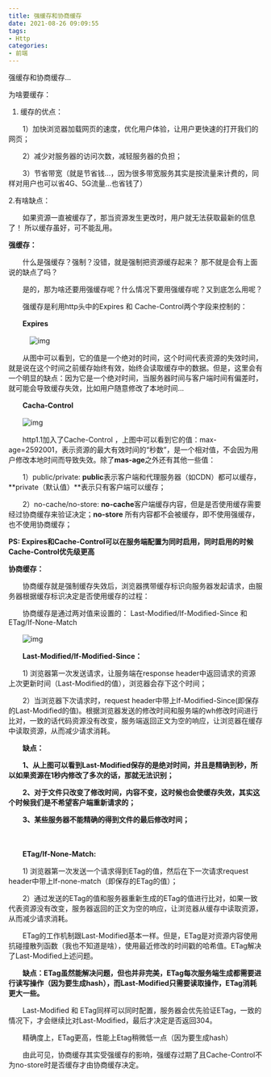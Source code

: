 ```yaml
---
title: 强缓存和协商缓存
date: 2021-08-26 09:09:55
tags:
- Http
categories:
- 前端
---
```

强缓存和协商缓存...

<!--more-->

为啥要缓存：

1. 缓存的优点：

　　1）加快浏览器加载网页的速度，优化用户体验，让用户更快速的打开我们的网页；

　　2）减少对服务器的访问次数，减轻服务器的负担；

　　3）节省带宽（就是节省钱...，因为很多带宽服务其实是按流量来计费的，同样对用户也可以省4G、5G流量...也省钱了）

2.有啥缺点：

　　如果资源一直被缓存了，那当资源发生更改时，用户就无法获取最新的信息了！ 所以缓存虽好，可不能乱用。

 

**强缓存：**

　　什么是强缓存？强制？没错，就是强制把资源缓存起来？ 那不就是会有上面说的缺点了吗？

　　是的，那为啥还要用强缓存呢？什么情况下要用强缓存呢？又到底怎么用呢？

　　强缓存是利用http头中的Expires 和 Cache-Control两个字段来控制的：

　　**Expires**

　　　![img](https://cdn.jsdelivr.net/gh/houpai/hp-cdn@latest/picGo/345294-20200315151209819-889119830.png)

 

 

 

　　从图中可以看到，它的值是一个绝对的时间，这个时间代表资源的失效时间，就是说在这个时间之前缓存始终有效，始终会读取缓存中的数据。但是，这里会有一个明显的缺点：因为它是一个绝对时间，当服务器时间与客户端时间有偏差时，就可能会导致缓存失效，比如用户随意修改了本地时间...

 

　　**Cacha-Control**

　　![img](https://cdn.jsdelivr.net/gh/houpai/hp-cdn@latest/picGo/345294-20200315144110905-1951470203.png)

 

 

　　http1.1加入了Cache-Control ，上图中可以看到它的值：max-age=2592001，表示资源的最大有效时间的“秒数”，是一个相对值，不会因为用户修改本地时间而导致失效。除了**mas-age**之外还有其他一些值：

　　1）public/private: **public**表示客户端和代理服务器（如CDN）都可以缓存，**private（默认值）**表示只有客户端可以缓存；

　　2）no-cache/no-store: **no-cache**客户端缓存内容，但是是否使用缓存需要经过协商缓存来验证决定；**no-store** 所有内容都不会被缓存，即不使用强缓存，也不使用协商缓存；

**PS: Expires和Cache-Control可以在服务端配置为同时启用，同时启用的时候Cache-Control优先级更高**

 

**协商缓存：**

　　协商缓存就是强制缓存失效后，浏览器携带缓存标识向服务器发起请求，由服务器根据缓存标识决定是否使用缓存的过程：

　　协商缓存是通过两对值来设置的： Last-Modified/If-Modified-Since 和 ETag/If-None-Match

　　![img](https://cdn.jsdelivr.net/gh/houpai/hp-cdn@latest/picGo/345294-20200315150811750-447549739.png)

 

　　**Last-Modified/If-Modified-Since：**

　　1) 浏览器第一次发送请求，让服务端在response header中返回请求的资源上次更新时间（Last-Modified的值），浏览器会存下这个时间；

　　2）当浏览器下次请求时，request header中带上If-Modified-Since(即保存的Last-Modified的值)。根据浏览器发送的修改时间和服务端的wh修改时间进行比对，一致的话代码资源没有改变，服务端返回正文为空的响应，让浏览器在缓存中读取资源，从而减少请求消耗。

　　**缺点：**

　　**1、从上图可以看到Last-Modified保存的是绝对时间，并且是精确到秒，所以如果资源在1秒内修改了多次的话，那就无法识别；**

　　**2、对于文件只改变了修改时间，内容不变，这时候也会使缓存失效，其实这个时候我们是不希望客户端重新请求的；**

　　**3、某些服务器不能精确的得到文件的最后修改时间；**

　　

　　**ETag/If-None-Match:**

　　1) 浏览器第一次发送一个请求得到ETag的值，然后在下一次请求request header中带上If-none-match（即保存的ETag的值）；

　　2）通过发送的ETag的值和服务器重新生成的ETag的值进行比对，如果一致代表资源没有改变，服务器返回的正文为空的响应，让浏览器从缓存中读取资源，从而减少请求消耗。

　　ETag的工作机制跟Last-Modified基本一样。但是，ETag是对资源内容使用抗碰撞散列函数（我也不知道是啥），使用最近修改的时间戳的哈希值。ETag解决了Last-Modified上述问题。

　　**缺点：ETag虽然能解决问题，但也并非完美，ETag每次服务端生成都需要进行读写操作（因为要生成hash），而Last-Modified只需要读取操作，ETag消耗更大一些。**

 

　　Last-Modified 和 ETag同样可以同时配置，服务器会优先验证ETag，一致的情况下，才会继续比对Last-Modified，最后才决定是否返回304。

　　精确度上，ETag更高，性能上Etag稍微低一点（因为要生成hash）

 

　　由此可见，协商缓存其实受强缓存的影响，强缓存过期了且Cache-Control不为no-store时是否缓存才由协商缓存决定。

